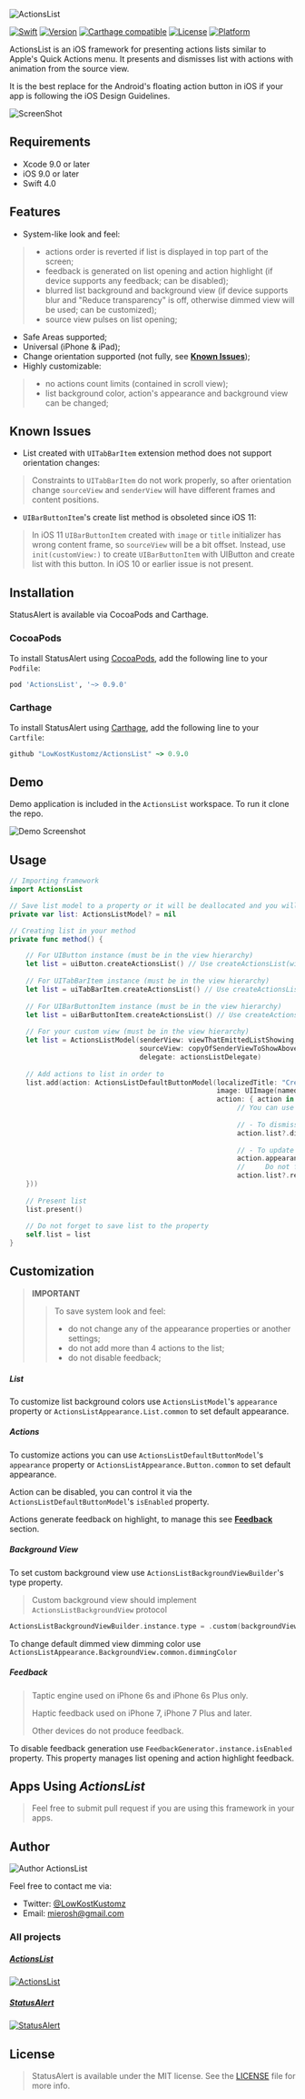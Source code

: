 ![ActionsList](https://assets.gitlab-static.net/ZEBSTER/FrameworksAssets/raw/master/ActionsList/ActionsListHeader.png)

[![Swift](https://img.shields.io/badge/Swift-4.0-orange.svg?style=flat)]()
[![Version](https://img.shields.io/cocoapods/v/ActionsList.svg?style=flat)](http://cocoapods.org/pods/ActionsList)
[![Carthage compatible](https://img.shields.io/badge/Carthage-compatible-4BC51D.svg?style=flat)](https://github.com/Carthage/Carthage)
[![License](https://img.shields.io/cocoapods/l/ActionsList.svg?style=flat)](http://cocoapods.org/pods/ActionsList)
[![Platform](https://img.shields.io/cocoapods/p/ActionsList.svg?style=flat)](http://cocoapods.org/pods/ActionsList)

ActionsList is an iOS framework for presenting actions lists similar to Apple's Quick Actions menu. It presents and dismisses list with actions with animation from the source view.

It is the best replace for the Android's floating action button in iOS if your app is following the iOS Design Guidelines.

![ScreenShot](Assets/ClocksScreenShot.png)

## Requirements

* Xcode 9.0 or later
* iOS 9.0 or later
* Swift 4.0

## Features

* System-like look and feel:

>	- actions order is reverted if list is displayed in top part of the screen;
>	- feedback is generated on list opening and action highlight (if device supports any feedback; can be disabled);
>	- blurred list background and background view (if device supports blur and "Reduce transparency" is off, otherwise dimmed view will be used; can be customized);
>	- source view pulses on list opening;

* Safe Areas supported;
* Universal (iPhone & iPad);
* Change orientation supported (not fully, see [**Known Issues**](#known-issues));
* Highly customizable:

>	- no actions count limits (contained in scroll view);
>	- list background color, action's appearance and background view can be changed;

## Known Issues

* List created with `UITabBarItem` extension method does not support orientation changes:

> Constraints to `UITabBarItem` do not work properly, so after orientation change `sourceView` and `senderView` will have different frames and content positions.

* `UIBarButtonItem`'s create list method is obsoleted since iOS 11:

> In iOS 11 `UIBarButtonItem` created with `image` or `title` initializer has wrong content frame, so `sourceView` will be a bit offset. Instead, use `init(customView:)` to create `UIBarButtonItem` with UIButton and create list with this button. In iOS 10 or earlier issue is not present.

## Installation

StatusAlert is available via CocoaPods and Carthage.

### CocoaPods

To install StatusAlert using [CocoaPods](http://cocoapods.org), add the following line to your `Podfile`:

```ruby
pod 'ActionsList', '~> 0.9.0'
```

### Carthage

To install StatusAlert using [Carthage](https://github.com/Carthage/Carthage), add the following line to your `Cartfile`:

```ruby
github "LowKostKustomz/ActionsList" ~> 0.9.0
```

## Demo

Demo application is included in the `ActionsList` workspace. To run it clone the repo.

![Demo Screenshot](Assets/DemoScreenshot.png)

## Usage

```swift
// Importing framework
import ActionsList

// Save list model to a property or it will be deallocated and you will have no ability to control it outside of the scope list was created in
private var list: ActionsListModel? = nil

// Creating list in your method
private func method() {

	// For UIButton instance (must be in the view hierarchy)
	let list = uiButton.createActionsList() // Use createActionsList(withDelegate:) if needed
	
	// For UITabBarItem instance (must be in the view hierarchy)
	let list = uiTabBarItem.createActionsList() // Use createActionsList(withDelegate:) if needed
	
	// For UIBarButtonItem instance (must be in the view hierarchy)
	let list = uiBarButtonItem.createActionsList() // Use createActionsList(withColor:font:delegate:) if needed
	
	// For your custom view (must be in the view hierarchy)
	let list = ActionsListModel(senderView: viewThatEmittedListShowing, 
							    sourceView: copyOfSenderViewToShowAboveBackgroundView, 
							    delegate: actionsListDelegate)
	
	// Add actions to list in order to 
	list.add(action: ActionsListDefaultButtonModel(localizedTitle: "Create Alarm",
	                                               image: UIImage(named: "Alarm clock"),
	                                               action: { action in
		                                                // You can use action's list property to control it
		                                               
		                                                // - To dismiss
		                                                action.list?.dismiss()
		                                                
		                                                // - To update action appearance
		                                                action.appearance.//anything
		                                                //     Do not forget to reload actions to apply changes
		                                                action.list?.reloadActions()
	}))
	
	// Present list
	list.present()
	
	// Do not forget to save list to the property
	self.list = list
}
```

## Customization

> **IMPORTANT**
> > To save system look and feel:
> > 
> > - do not change any of the appearance properties or another settings;
> > - do not add more than 4 actions to the list;
> > - do not disable feedback;

##### List

To customize list background colors use `ActionsListModel`'s `appearance` property or `ActionsListAppearance.List.common` to set default appearance.

##### Actions

To customize actions you can use `ActionsListDefaultButtonModel`'s `appearance` property or `ActionsListAppearance.Button.common` to set default appearance.

Action can be disabled, you can control it via the `ActionsListDefaultButtonModel`'s `isEnabled` property.

Actions generate feedback on highlight, to manage this see [**Feedback**](#feedback) section.

##### Background View

To set custom background view use `ActionsListBackgroundViewBuilder`'s type property.
> Custom background view should implement `ActionsListBackgroundView` protocol

```swift
ActionsListBackgroundViewBuilder.instance.type = .custom(backgroundView: customBackgroundView)
```

To change default dimmed view dimming color use `ActionsListAppearance.BackgroundView.common.dimmingColor`

##### Feedback

> Taptic engine used on iPhone 6s and iPhone 6s Plus only.
> 
> Haptic feedback used on iPhone 7, iPhone 7 Plus and later.
> 
> Other devices do not produce feedback.

To disable feedback generation use `FeedbackGenerator.instance.isEnabled` property. This property manages list opening and action highlight feedback.

## Apps Using _ActionsList_

> Feel free to submit pull request if you are using this framework in your apps.

## Author

![Author ActionsList](https://assets.gitlab-static.net/ZEBSTER/FrameworksAssets/raw/master/ActionsList/ActionsListAuthor.png)

Feel free to contact me via:

* Twitter: 	[@LowKostKustomz](https://twitter.com/LowKostKustomz)
* Email:	[mierosh@gmail.com](mierosh@gmail.com)

### All projects

##### [ActionsList](https://github.com/LowKostKustomz/ActionsList)

[![ActionsList](https://assets.gitlab-static.net/ZEBSTER/FrameworksAssets/raw/master/ActionsList/ActionsListHeader.png)](https://github.com/LowKostKustomz/ActionsList)

##### [StatusAlert](https://github.com/LowKostKustomz/StatusAlert)

[![StatusAlert](https://assets.gitlab-static.net/ZEBSTER/FrameworksAssets/raw/master/StatusAlert/StatusAlertHeader.png)](https://github.com/LowKostKustomz/StatusAlert)

## License

> StatusAlert is available under the MIT license. See the [LICENSE](https://github.com/LowKostKustomz/ActionsList/blob/master/LICENSE) file for more info.
